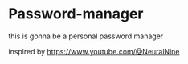 # Password-manager
this is gonna be a personal password manager
 
 inspired by https://www.youtube.com/@NeuralNine 
 
